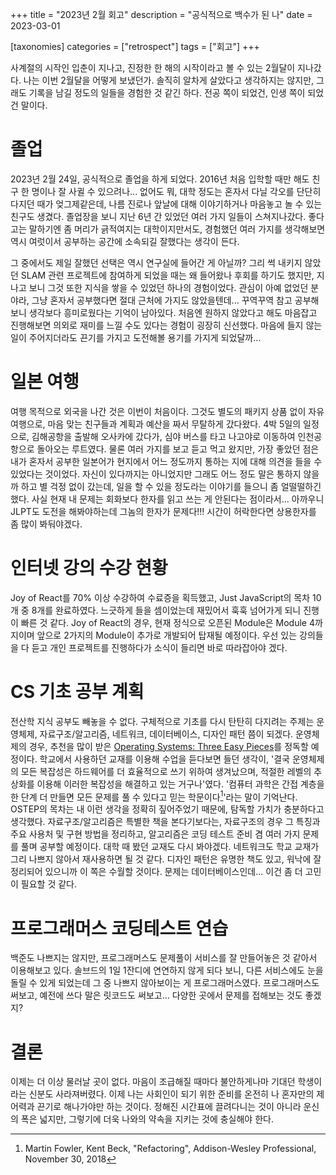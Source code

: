 +++
title = "2023년 2월 회고"
description = "공식적으로 백수가 된 나"
date = 2023-03-01

[taxonomies]
categories = ["retrospect"]
tags = ["회고"]
+++

사계절의 시작인 입춘이 지나고, 진정한 한 해의 시작이라고 볼 수 있는 2월달이 지나갔다. 나는 이번 2월달을 어떻게 보냈던가. 솔직히 알차게 살았다고 생각하지는 않지만, 그래도 기록을 남길 정도의 일들을 경험한 것 같긴 하다. 전공 쪽이 되었건, 인생 쪽이 되었건 말이다.

<!-- more -->

# 졸업

2023년 2월 24일, 공식적으로 졸업을 하게 되었다. 2016년 처음 입학할 때만 해도 친구 한 명이나 잘 사귈 수 있으려나... 없어도 뭐, 대학 정도는 혼자서 다닐 각오를 단단히 다지던 때가 엊그제같은데, 나름 진로나 앞날에 대해 이야기하거나 마음놓고 놀 수 있는 친구도 생겼다. 졸업장을 보니 지난 6년 간 있었던 여러 가지 일들이 스쳐지나갔다. 좋다고는 말하기엔 좀 머리가 긁적여지는 대학이지만서도, 경험했던 여러 가지를 생각해보면 역시 여럿이서 공부하는 공간에 소속되길 잘했다는 생각이 든다.

그 중에서도 제일 잘했던 선택은 역시 연구실에 들어간 게 아닐까? 그리 썩 내키지 않았던 SLAM 관련 프로젝트에 참여하게 되었을 때는 왜 들어왔나 후회를 하기도 했지만, 지나고 보니 그것 또한 지식을 쌓을 수 있었던 하나의 경험이었다. 관심이 아예 없었던 분야라, 그냥 혼자서 공부했다면 절대 근처에 가지도 않았을텐데... 꾸역꾸역 참고 공부해보니 생각보다 흥미로웠다는 기억이 남아있다. 처음엔 원하지 않았다고 해도 마음잡고 진행해보면 의외로 재미를 느낄 수도 있다는 경험이 굉장히 신선했다. 마음에 들지 않는 일이 주어지더라도 끈기를 가지고 도전해볼 용기를 가지게 되었달까...

# 일본 여행

여행 목적으로 외국을 나간 것은 이번이 처음이다. 그것도 별도의 패키지 상품 없이 자유 여행으로, 마음 맞는 친구들과 계획과 예산을 짜서 무탈하게 갔다왔다. 4박 5일의 일정으로, 김해공항을 출발해 오사카에 갔다가, 심야 버스를 타고 나고야로 이동하여 인천공항으로 돌아오는 루트였다. 물론 여러 가지를 보고 듣고 먹고 왔지만, 가장 좋았던 점은 내가 혼자서 공부한 일본어가 현지에서 어느 정도까지 통하는 지에 대해 의견을 들을 수 있었다는 것이었다. 자신이 있다까지는 아니었지만 그래도 어느 정도 말은 통하지 않을까 하고 별 걱정 없이 갔는데, 일을 할 수 있을 정도라는 이야기를 들으니 좀 얼떨떨하긴 했다. 사실 현재 내 문제는 회화보다 한자를 읽고 쓰는 게 안된다는 점이라서... 아까우니 JLPT도 도전을 해봐야하는데 그놈의 한자가 문제다!!! 시간이 허락한다면 상용한자를 좀 많이 봐둬야겠다.

# 인터넷 강의 수강 현황

Joy of React를 70% 이상 수강하여 수료증을 획득했고, Just JavaScript의 목차 10개 중 8개를 완료하였다. 느긋하게 들을 셈이었는데 재밌어서 훅훅 넘어가게 되니 진행이 빠른 것 같다. Joy of React의 경우, 현재 정식으로 오픈된 Module은 Module 4까지이며 앞으로 2가지의 Module이 추가로 개발되어 탑재될 예정이다. 우선 있는 강의들을 다 듣고 개인 프로젝트를 진행하다가 소식이 들리면 바로 따라잡아야 겠다.

# CS 기초 공부 계획

전산학 지식 공부도 빼놓을 수 없다. 구체적으로 기초를 다시 탄탄히 다지려는 주제는 운영체제, 자료구조/알고리즘, 네트워크, 데이터베이스, 디자인 패턴 쯤이 되겠다. 운영체제의 경우, 추천을 많이 받은 [Operating Systems: Three Easy Pieces](https://pages.cs.wisc.edu/~remzi/OSTEP/)를 정독할 예정이다. 학교에서 사용하던 교재를 이용해 수업을 듣다보면 들던 생각이, '결국 운영체제의 모든 복잡성은 하드웨어를 더 효율적으로 쓰기 위하여 생겨났으며, 적절한 레벨의 추상화를 이용해 이러한 복잡성을 해결하고 있는 거구나'였다. '컴퓨터 과학은 간접 계층을 한 단계 더 만들면 모든 문제를 풀 수 있다고 믿는 학문이다[^1]'라는 말이 기억난다. OSTEP의 목차는 내 이런 생각을 정확히 짚어주었기 때문에, 탐독할 가치가 충분하다고 생각했다. 자료구조/알고리즘은 특별한 책을 본다기보다는, 자료구조의 경우 그 특징과 주요 사용처 및 구현 방법을 정리하고, 알고리즘은 코딩 테스트 준비 겸 여러 가지 문제를 풀며 공부할 예정이다. 대학 때 봤던 교재도 다시 봐야겠다. 네트워크도 학교 교재가 그리 나쁘지 않아서 재사용하면 될 것 같다. 디자인 패턴은 유명한 책도 있고, 워낙에 잘 정리되어 있으니까 이 쪽은 수월할 것이다. 문제는 데이터베이스인데... 이건 좀 더 고민이 필요할 것 같다.

# 프로그래머스 코딩테스트 연습

백준도 나쁘지는 않지만, 프로그래머스도 문제풀이 서비스를 잘 만들어놓은 것 같아서 이용해보고 있다. 솔브드의 1일 1잔디에 연연하지 않게 되다 보니, 다른 서비스에도 눈을 돌릴 수 있게 되었는데 그 중 나쁘지 않아보이는 게 프로그래머스였다. 프로그래머스도 써보고, 예전에 쓰다 말은 릿코드도 써보고... 다양한 곳에서 문제를 접해보는 것도 좋겠지?

# 결론

이제는 더 이상 물러날 곳이 없다. 마음이 조급해질 때마다 불안하게나마 기대던 학생이라는 신분도 사라져버렸다. 이제 나는 사회인이 되기 위한 준비를 온전히 나 혼자만의 제어력과 끈기로 해나가야만 하는 것이다. 정해진 시간표에 끌려다니는 것이 아니라 운신의 폭은 넓지만, 그렇기에 더욱 나와의 약속을 지키는 것에 충실해야 한다.

[^1]: Martin Fowler, Kent Beck, "Refactoring", Addison-Wesley Professional, November 30, 2018

